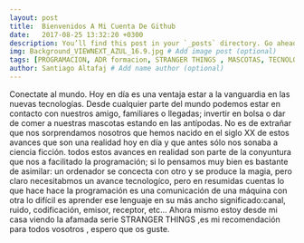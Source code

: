 ```yaml
---
layout: post
title:  Bienvenidos A Mi Cuenta De Github
date:   2017-08-25 13:32:20 +0300
description: You’ll find this post in your `_posts` directory. Go ahead and edit it and re-build the site to see your changes. # Add post description (optional)
img: Background_VIEWNEXT_AZUL_16.9.jpg # Add image post (optional)
tags: [PROGRAMACION, ADR formacion, STRANGER THINGS , MASCOTAS, TECNOLOGIA ,CONECTADOS]
author: Santiago Altafaj # Add name author (optional)
---
```


Conectate al mundo.
Hoy en día es una ventaja estar a la vanguardia en las nuevas tecnologías.
Desde cualquier parte del mundo podemos estar en contacto con nuestros amigo, familiares o llegadas; invertir en bolsa o dar de comer a nuestras
mascotas estando en las antípodas.
No es de extrañar que nos sorprendamos nosotros que hemos nacido en el siglo XX de estos avances que son una realidad hoy en día y que antes sólo nos sonaba a ciencia ficción.
todos estos avances en realidad son parte de la conyuntura que nos a facilitado la programación; si lo pensamos muy bien es bastante de asimilar: un ordenador se concecta con otro y se produce la magia, pero claro necesitabmos un avance tecnologíco, pero en resumidas cuentas lo que hace hace la programación es una comunicación de una máquina con otra lo difícil es aprender ese lenguaje en su más ancho significado:canal, ruido, codificación, emisor, receptor, etc...
Ahora mismo estoy desde mi casa viendo la afamada serie  STRANGER THINGS ,es mi recomendación para todos vosotros , espero que os guste.


